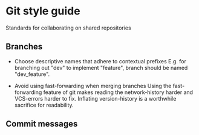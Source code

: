 # Git style guide
Standards for collaborating on shared repositories

## Branches
- Choose descriptive names that adhere to contextual prefixes
E.g. for branching out "dev" to implement "feature", branch should be named "dev_feature".

- Avoid using fast-forwarding when merging branches
Using the fast-forwarding feature of git makes reading the network-history harder and VCS-errors harder to fix. Inflating version-history is a worthwhile sacrifice for readability. 

## Commit messages
